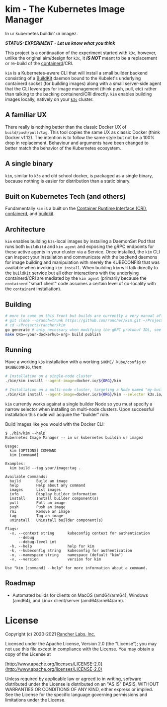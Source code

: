 kim - The Kubernetes Image Manager
==================================

In ur kubernetes buildin' ur imagez.

***STATUS: EXPERIMENT - Let us know what you think***

This project is a continuation of the experiment started with `k3c`, however, unlike the original aim/design for `k3c`,
it ***IS NOT*** meant to be a replacement or re-build of the [containerd](https://containerd.io)/CRI.

`kim` is a Kubernetes-aware CLI that will install a small builder backend consisting of a [BuildKit](https://github.com/moby/buildkit)
daemon bound to the Kubelet's underlying containerd socket (for building images) along with a small server-side agent
that the CLI leverages for image management (think push, pull, etc) rather than talking to the backing containerd/CRI
directly. `kim` enables building images locally, natively on your [`k3s`](https://k3s.io) cluster.

## A familiar UX

There really is nothing better than the classic Docker UX of `build/push/pull/tag`.
This tool copies the same UX as classic Docker (think Docker v1.12). The intention
is to follow the same style but not be a 100% drop in replacement.  Behaviour and
arguments have been changed to better match the behavior of the Kubernetes ecosystem.

## A single binary

`kim`, similar to `k3s` and old school docker, is packaged as a single binary, because nothing is easier for
distribution than a static binary.

## Built on Kubernetes Tech (and others)

Fundamentally `kim` is a built on the [Container Runtime Interface (CRI)](https://github.com/kubernetes/cri-api),
[containerd](https://github.com/containerd/containerd), and [buildkit](https://github.com/moby/buildkit).

## Architecture

`kim` enables building `k3s`-local images by installing a DaemonSet Pod that runs both `buildkitd` and `kim agent`
and exposing the gRPC endpoints for these active agents in your cluster via a Service. Once installed, the `kim` CLI
can inspect your installation and communicate with the backend daemons for image building and manipulation with merely
the KUBECONFIG that was available when invoking `kim install`. When building `kim` will talk directly to the `buildkit`
service but all other interactions with the underlying containerd/CRI are mediated by the `kim agent` (primarily
because the `containerd` "smart client" code assumes a certain level of co-locality with the `containerd` installation).

## Building

```bash
# more to come on this front but builds are currently a very manual affair
# git clone --branch=trunk https://github.com/rancher/kim.git ~/Projects/rancher/kim
# cd ~/Projects/rancher/kim
go generate # only necessary when modifying the gRPC protobuf IDL, see Dockerfile for pre-reqs
make ORG=<your-dockerhub-org> build publish
```

## Running

Have a working `k3s` installation with a working `$HOME/.kube/config` or `$KUBECONFIG`, then:

```bash
# Installation on a single-node cluster
./bin/kim install --agent-image=docker.io/${ORG}/kim
```

```bash
# Installation on a multi-node cluster, targeting a Node named "my-builder-node"
./bin/kim install --agent-image=docker.io/${ORG}/kim --selector k3s.io/hostname=my-builder-node

```

`kim` currently works against a single builder Node so you must specify a narrow selector when
installing on multi-node clusters. Upon successful installation this node will acquire the "builder" role.

Build images like you would with the Docker CLI:

```
$ ./bin/kim --help
Kubernetes Image Manager -- in ur kubernetes buildin ur imagez

Usage:
  kim [OPTIONS] COMMAND
  kim [command]

Examples:
  kim build --tag your/image:tag .

Available Commands:
  build       Build an image
  help        Help about any command
  images      List images
  info        Display builder information
  install     Install builder component(s)
  pull        Pull an image
  push        Push an image
  rmi         Remove an image
  tag         Tag an image
  uninstall   Uninstall builder component(s)

Flags:
  -x, --context string      kubeconfig context for authentication
      --debug               
      --debug-level int     
  -h, --help                help for kim
  -k, --kubeconfig string   kubeconfig for authentication
  -n, --namespace string    namespace (default "kim")
  -v, --version             version for kim

Use "kim [command] --help" for more information about a command.
```

## Roadmap

- Automated builds for clients on MacOS (amd64/arm64), Windows (amd64), and Linux client/server (amd64/arm64/arm).

# License

Copyright (c) 2020-2021 [Rancher Labs, Inc.](http://rancher.com)

Licensed under the Apache License, Version 2.0 (the "License");
you may not use this file except in compliance with the License.
You may obtain a copy of the License at

[http://www.apache.org/licenses/LICENSE-2.0](http://www.apache.org/licenses/LICENSE-2.0)

Unless required by applicable law or agreed to in writing, software
distributed under the License is distributed on an "AS IS" BASIS,
WITHOUT WARRANTIES OR CONDITIONS OF ANY KIND, either express or implied.
See the License for the specific language governing permissions and
limitations under the License.

